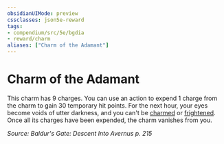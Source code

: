 ```yaml
---
obsidianUIMode: preview
cssclasses: json5e-reward
tags:
- compendium/src/5e/bgdia
- reward/charm
aliases: ["Charm of the Adamant"]
---
```

# Charm of the Adamant

This charm has 9 charges. You can use an action to expend 1 charge from the charm to gain 30 temporary hit points. For the next hour, your eyes become voids of utter darkness, and you can't be [charmed](2-Mechanics/CLI/rules/conditions.md#charmed) or [frightened](2-Mechanics/CLI/rules/conditions.md#frightened). Once all its charges have been expended, the charm vanishes from you.

*Source: Baldur's Gate: Descent Into Avernus p. 215*
